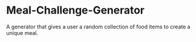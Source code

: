 # Meal-Challenge-Generator
A generator that gives a user a random collection of food items to create a unique meal. 

